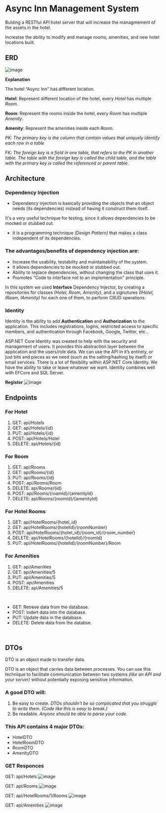# Async Inn Management System

Bulding a RESTful API hotel server that will increase the managmement of the assets in the hotel.

Increatse the ability to modify and manage rooms, amenities, and new hotel locations built.

## ERD
![image](images/ERD.png)

**Explanation**

The hotel “Async Inn” has different location.

**Hotel**: Represent different location of the hotel, every *Hotel* has multiple *Room*.

**Room**: Represent the rooms inside the hotel, every *Room* has multiple *Amenity*.

**Amenity**: Represent the amenities inside each *Room*.

PK: *The primary key is the column that contain values that uniquely identify each row in a table*

FK: *The foreign key is a field in one table, that refers to the PK in another table. The table with the foreign key is called the child table, and the table with the primary key is called the referenced or parent table.*

## Architecture
### Dependency Injection
- Dependency injection is basically providing the objects that an object needs (its dependencies) instead of having it construct them itself. 

It's a very useful technique for testing, since it allows dependencies to be mocked or stubbed out.

- It is a programming technique *(Design Pattern)* that makes a class independent of its dependencies.

### The advantages/benefits of dependency injection are:
- Increase the usability, testability and maintainability of the system.
- It allows dependencies to be mocked or stubbed out.
- Ability to replace dependencies, without changing the class that uses it.
- Promotes "Code to interface not to an implementation" principle.

In this system we used **Interface** Dependency Injector, by creating a repositories for classes *(Hotel, Room, Amenity)*, and a signutures *(IHotel, IRoom, IAmenity)* for each one of them, to perform CRUD operations.

### Identity
Identity is the ability to add **Authentication** and **Authorization** to the application. This includes registrations, logins, restricted access to specific members, and authentication through Facebook, Google, Twitter, etc…

ASP.NET Core Identity was created to help with the security and management of users. It provides this abstraction layer between the application and the users/role data. We can use the API in it’s entirety, or just bits and pieces as we need (such as the salting/hashing by itself) or email services. There is a lot of flexibility within ASP.NET Core Identity. We have the ability to take or leave whatever we want. Identity combines well with EFCore and SQL Server.

**Register**
![image](./images/reg.png)

## Endpoints

### For Hotel
1. GET: api/Hotels
2. GET: api/Hotels/{id}
3. PUT: api/Hotels/{id}
4. POST: api/Hotels/Hotel
5. DELETE: api/Hotels/{id}

### For Room
1. GET: api/Rooms
2. GET: api/Rooms/{id}
3. PUT: api/Rooms/{id}
4. POST: api/Rooms/Room
5. DELETE: api/Rooms/{id}
6. POST: api/Rooms/{roomId}/{amenityId}
7. DELETE: api/Rooms/{roomId}/{amenityId}

### For Hotel Rooms
1. GET: api/HotelRooms/{hotel_id}
2. GET: api/HotelRooms/{hotelId}/{roomNumber}
3. POST: api/HotelRooms/{hotel_id}/{room_id}/{room_number}
4. DELETE: api/HotelRooms/{hotelId}/{roomId}
5. PUT: api/HotelRooms/{hotelId}/{roomNumber}/Room

### For Amenities
1. GET: api/Amenities 
2. GET: api/Amenities/5
3. PUT: api/Amenities/5
4. POST: api/Amenities
5. DELETE: api/Amenities/5

<br>

- GET: Retreve data from the database.
- POST: Indert data into the database.
- PUT: Update data in the database.
- DELETE: Delete data from the databse.

<br>

## DTOs

DTO is an object made to transfer data.

DTO is an object that carries data between processes. You can use this technique to facilitate communication between two systems *(like an API and your server)* without potentially exposing sensitive information.

### A good DTO will:
1. Be easy to create. *DTOs shouldn't be so complicated that you struggle to write them. (Code like this is easy to break.)*
2. Be readable. *Anyone should be able to parse your code.*

### This API contains 4 major DTOs:
- HotelDTO
- HotelRoomDTO
- RoomDTO
- AmenityDTO

### GET Responces
GET: api/Hotels
![image](/images/hotels%20response.png)

GET: api/Rooms
![image](/images/rooms%20response.png)

GET: api/HotelRooms/1/Rooms
![image](/images/HotelRooms%20response.png)

GET: api/Amenities
![image](/images/amenities%20response.png)
